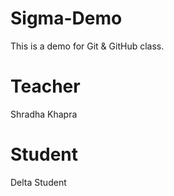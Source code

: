 # Sigma-Demo
This is a demo for Git &amp; GitHub class.

# Teacher
Shradha Khapra

# Student
Delta Student
